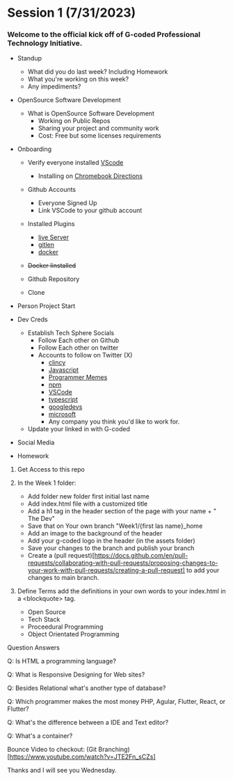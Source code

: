 # Session 1 (7/31/2023)

### Welcome to the official kick off of G-coded Professional Technology Initiative.

- Standup

  - What did you do last week? Including Homework
  - What you're working on this week?
  - Any impediments?

- OpenSource Software Development
  - What is OpenSource Software Development
    - Working on Public Repos
    - Sharing your project and community work
    - Cost: Free but some licenses requirements
- Onboarding

  - Verify everyone installed [VScode](https://code.visualstudio.com/download)
    - Installing on [Chromebook Directions](https://code.visualstudio.com/blogs/2020/12/03/chromebook-get-started)
  - Github Accounts
    - Everyone Signed Up
    - Link VSCode to your github account
  - Installed Plugins

    - [live Server](https://marketplace.visualstudio.com/items?itemName=ritwickdey.LiveServer)
    - [gitlen](https://marketplace.visualstudio.com/items?itemName=eamodio.gitlens)
    - [docker](https://marketplace.visualstudio.com/items?itemName=ms-azuretools.vscode-docker)

  - ~~Docker Iinstalled~~
  - Github Repository
  - Clone

- Person Project Start
- Dev Creds
  - Establish Tech Sphere Socials
    - Follow Each other on Github
    - Follow Each other on twitter
    - Accounts to follow on Twitter (X)
      - [clincy](https://twitter.com/clincy)
      - [Javascript](https://twitter.com/javascript)
      - [Programmer Memes](https://twitter.com/iammemeloper)
      - [npm](https://twitter.com/npmjs)
      - [VSCode](https://twitter.com/code)
      - [typescript](https://twitter.com/typescript)
      - [googledevs](https://twitter.com/googledevs)
      - [microsoft](https://twitter.com/microsoft)
      - Any company you think you'd like to work for.
  - Update your linked in with G-coded
- Social Media
- Homework

1.  Get Access to this repo
2.  In the Week 1 folder:
    - Add folder new folder first initial last name
    - Add index.html file with a customized title
    - Add a h1 tag in the header section of the page with your name + " The Dev"
    - Save that on Your own branch "Week1/{first las name}\_home
    - Add an image to the background of the header
    - Add your g-coded logo in the header (in the assets folder)
    - Save your changes to the branch and publish your branch
    - Create a (pull request)[https://docs.github.com/en/pull-requests/collaborating-with-pull-requests/proposing-changes-to-your-work-with-pull-requests/creating-a-pull-request] to add your changes to main branch.
3.  Define Terms add the definitions in your own words to your index.html in a \<blockquote> tag.

    - Open Source
    - Tech Stack
    - Proceedural Programming
    - Object Orientated Programming

Question Answers

Q: Is HTML a programming language?

Q: What is Responsive Designing for Web sites?

Q: Besides Relational what's another type of database?

Q: Which programmer makes the most money PHP, Agular, Flutter, React, or Flutter?

Q: What's the difference between a IDE and Text editor?

Q: What's a container?

Bounce Video to checkout:
(Git Branching)[https://www.youtube.com/watch?v=JTE2Fn_sCZs]

Thanks and I will see you Wednesday.
